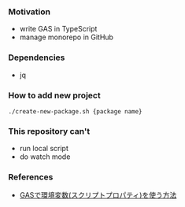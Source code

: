 
### Motivation

- write GAS in TypeScript
- manage monorepo in GitHub

### Dependencies

- jq

### How to add new project

`./create-new-package.sh {package name}`

### This repository can't
- run local script
- do watch mode

### References
- [GASで環境変数(スクリプトプロパティ)を使う方法](https://zenn.dev/u1e2k/articles/2cbdeb9db4b3cc)